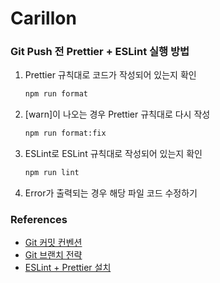 # Carillon

### Git Push 전 Prettier + ESLint 실행 방법

1. Prettier 규칙대로 코드가 작성되어 있는지 확인

    ```bash
    npm run format
    ```

2. [warn]이 나오는 경우 Prettier 규칙대로 다시 작성

    ```bash
    npm run format:fix
    ```

3. ESLint로 ESLint 규칙대로 작성되어 있는지 확인

    ```bash
    npm run lint
    ```

4. Error가 출력되는 경우 해당 파일 코드 수정하기

### References
- [Git 커밋 컨벤션](https://kdjun97.github.io/git-github/commit-convention/)
- [Git 브랜치 전략](https://junjunrecord.tistory.com/131)
- [ESLint + Prettier 설치](https://velog.io/@xmun74/Next.js-TS%EC%97%90%EC%84%9C-ESLint-Prettier-%EC%84%A4%EC%A0%95%ED%95%98%EA%B8%B0)